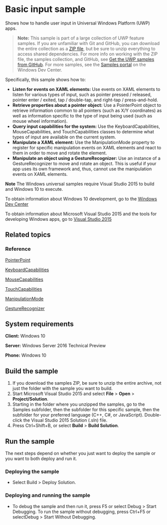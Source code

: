 <!---
  category: CustomUserInteractions Touch
  samplefwlink: http://go.microsoft.com/fwlink/p/?LinkId=620514
--->

# Basic input sample

Shows how to handle user input in Universal Windows Platform (UWP) apps.

> **Note:** This sample is part of a large collection of UWP feature samples. 
> If you are unfamiliar with Git and GitHub, you can download the entire collection as a 
> [ZIP file](https://github.com/Microsoft/Windows-universal-samples/archive/master.zip), but be 
> sure to unzip everything to access shared dependencies. For more info on working with the ZIP file, 
> the samples collection, and GitHub, see [Get the UWP samples from GitHub](https://aka.ms/ovu2uq). 
> For more samples, see the [Samples portal](https://aka.ms/winsamples) on the Windows Dev Center. 

Specifically, this sample shows how to:

- **Listen for events on XAML elements:** Use events on XAML elements to listen for various types of input, such as pointer pressed / released, pointer enter / exited, tap / double-tap, and right-tap / press-and-hold.
- **Retrieve properties about a pointer object:** Use a PointerPoint object to retrieve information common to all pointers (such as X/Y coordinates) as well as information specific to the type of input being used (such as mouse wheel information).
- **Query input capabilities for the system:** Use the KeyboardCapabilities, MouseCapabilities, and TouchCapabilities classes to determine what types of input are available on the current system.
- **Manipulate a XAML element:** Use the ManipulationMode property to register for specific manipulation events on XAML elements and react to them in order to move and rotate the element.
- **Manipulate an object using a GestureRecognizer:** Use an instance of a GestureRecognizer to move and rotate an object. This is useful if your app uses its own framework and, thus, cannot use the manipulation events on XAML elements.

**Note** The Windows universal samples require Visual Studio 2015 to build and Windows 10 to execute.
 
To obtain information about Windows 10 development, go to the [Windows Dev Center](http://go.microsoft.com/fwlink/?LinkID=532421)

To obtain information about Microsoft Visual Studio 2015 and the tools for developing Windows apps, go to [Visual Studio 2015](http://go.microsoft.com/fwlink/?LinkID=532422)

## Related topics

### Reference

[PointerPoint](https://msdn.microsoft.com/library/windows/apps/windows.ui.input.pointerpoint.aspx)

[KeyboardCapabilities](https://msdn.microsoft.com/library/windows/apps/windows.devices.input.keyboardcapabilities.aspx)

[MouseCapabilities](https://msdn.microsoft.com/library/windows/apps/windows.devices.input.mousecapabilities.aspx)

[TouchCapabilities](https://msdn.microsoft.com/library/windows/apps/windows.devices.input.touchcapabilities.aspx)

[ManipulationMode](https://msdn.microsoft.com/library/windows/apps/windows.ui.xaml.uielement.manipulationmode.aspx)

[GestureRecognizer](https://msdn.microsoft.com/library/windows/apps/windows.ui.input.gesturerecognizer.aspx)

## System requirements

**Client:** Windows 10

**Server:** Windows Server 2016 Technical Preview

**Phone:**  Windows 10

## Build the sample

1. If you download the samples ZIP, be sure to unzip the entire archive, not just the folder with the sample you want to build. 
2. Start Microsoft Visual Studio 2015 and select **File** \> **Open** \> **Project/Solution**.
3. Starting in the folder where you unzipped the samples, go to the Samples subfolder, then the subfolder for this specific sample, then the subfolder for your preferred language (C++, C#, or JavaScript). Double-click the Visual Studio 2015 Solution (.sln) file.
4. Press Ctrl+Shift+B, or select **Build** \> **Build Solution**.

## Run the sample

The next steps depend on whether you just want to deploy the sample or you want to both deploy and run it.

### Deploying the sample

- Select Build > Deploy Solution. 

### Deploying and running the sample

- To debug the sample and then run it, press F5 or select Debug >  Start Debugging. To run the sample without debugging, press Ctrl+F5 or selectDebug > Start Without Debugging. 

